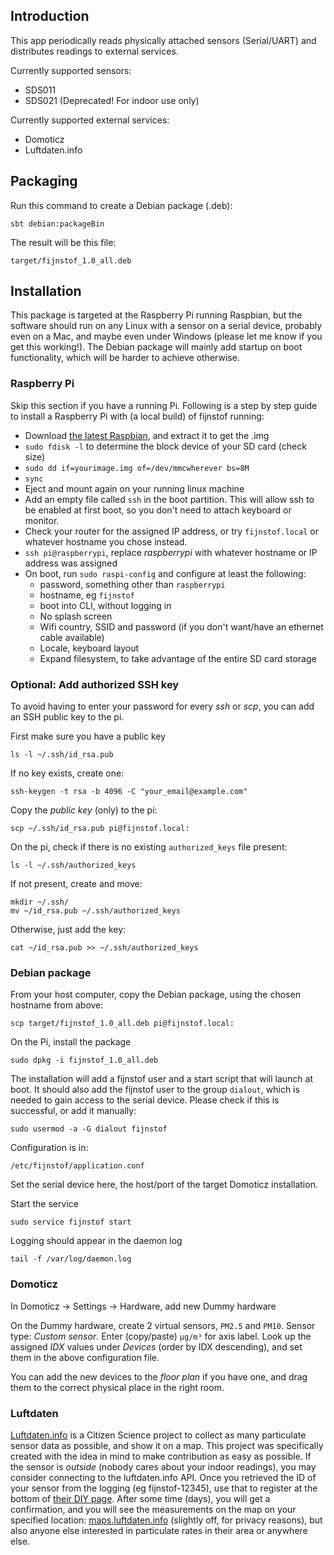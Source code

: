 ## Introduction

This app periodically reads physically attached sensors (Serial/UART) and distributes readings to external services.

Currently supported sensors: 

- SDS011
- SDS021 (Deprecated! For indoor use only)

Currently supported external services:

- Domoticz
- Luftdaten.info

## Packaging

Run this command to create a Debian package (.deb):

    sbt debian:packageBin
    
The result will be this file:   

    target/fijnstof_1.0_all.deb

## Installation

This package is targeted at the Raspberry Pi running Raspbian, but the software should run on any Linux with a sensor on a serial device, 
probably even on a Mac, and maybe even under Windows (please let me know if you get this working!). The Debian package will
mainly add startup on boot functionality, which will be harder to achieve otherwise.  

### Raspberry Pi

Skip this section if you have a running Pi. Following is a step by step guide to install a Raspberry Pi with (a local build) of fijnstof running:

- Download [the latest Raspbian](https://www.raspberrypi.org/downloads/raspbian/), and extract it to get the .img
- `sudo fdisk -l` to determine the block device of your SD card (check size)
- `sudo dd if=yourimage.img of=/dev/mmcwherever bs=8M`
- `sync`
- Eject and mount again on your running linux machine
- Add an empty file called `ssh` in the boot partition. This will allow ssh to be enabled at first boot, so you don't need to attach keyboard or monitor.
- Check your router for the assigned IP address, or try `fijnstof.local` or whatever hostname you chose instead.
- `ssh pi@raspberrypi`, replace _raspberrypi_ with whatever hostname or IP address was assigned
- On boot, run `sudo raspi-config` and configure at least the following:
    - password, something other than `raspberrypi`
    - hostname, eg `fijnstof`
    - boot into CLI, without logging in
    - No splash screen
    - Wifi country, SSID and password (if you don't want/have an ethernet cable available)
    - Locale, keyboard layout
    - Expand filesystem, to take advantage of the entire SD card storage
    
### Optional: Add authorized SSH key

To avoid having to enter your password for every _ssh_ or _scp_, you can add an SSH public key to the pi. 

First make sure you have a public key

    ls -l ~/.ssh/id_rsa.pub

If no key exists, create one:

    ssh-keygen -t rsa -b 4096 -C "your_email@example.com"

Copy the _public key_ (only) to the pi:

    scp ~/.ssh/id_rsa.pub pi@fijnstof.local:

On the pi, check if there is no existing `authorized_keys` file present:

    ls -l ~/.ssh/authorized_keys

If not present, create and move:

    mkdir ~/.ssh/
    mv ~/id_rsa.pub ~/.ssh/authorized_keys

Otherwise, just add the key:

    cat ~/id_rsa.pub >> ~/.ssh/authorized_keys

### Debian package
    
From your host computer, copy the Debian package, using the chosen hostname from above:

    scp target/fijnstof_1.0_all.deb pi@fijnstof.local:

On the Pi, install the package 
   
    sudo dpkg -i fijnstof_1.0_all.deb
    
The installation will add a fijnstof user and a start script that will launch at boot. 
It should also add the fijnstof user to the group `dialout`, which is needed to gain access to the serial device. 
Please check if this is successful, or add it manually: 

    sudo usermod -a -G dialout fijnstof
    
Configuration is in:

    /etc/fijnstof/application.conf
    
Set the serial device here, the host/port of the target Domoticz installation.

Start the service

    sudo service fijnstof start
    
Logging should appear in the daemon log

    tail -f /var/log/daemon.log

### Domoticz

In Domoticz -> Settings -> Hardware, add new Dummy hardware

On the Dummy hardware, create 2 virtual sensors, `PM2.5` and `PM10`. 
Sensor type: _Custom sensor_. Enter (copy/paste) `µg/m³` for axis label. 
Look up the assigned _IDX_ values under _Devices_ (order by IDX descending), and set them in the above configuration file.

You can add the new devices to the _floor plan_ if you have one, and drag them to the correct physical place in the right room.

### Luftdaten

[Luftdaten.info](http://luftdaten.info) is a Citizen Science project to collect as many particulate sensor data as possible, and show it on a map. 
This project was specifically created with the idea in mind to make contribution as easy as possible. 
If the sensor is _outside_ (nobody cares about your indoor readings), you may consider connecting to the luftdaten.info API. 
Once you retrieved the ID of your sensor from the logging (eg fijnstof-12345), use that to register at the bottom of [their DIY page](https://luftdaten.info/en/construction-manual/). 
After some time (days), you  will get a confirmation, and you will see the measurements on the map on your specified 
location: [maps.luftdaten.info](http://maps.luftdaten.info) (slightly off, for privacy reasons), but also anyone else interested in particulate rates in their area or anywhere else.


